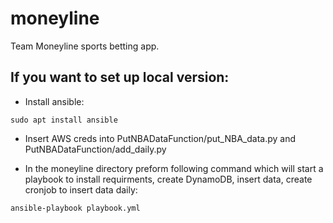 # moneyline
Team Moneyline sports betting app.


## If you want to set up local version:


- Install ansible:
```
sudo apt install ansible
```

- Insert AWS creds into PutNBADataFunction/put_NBA_data.py and PutNBADataFunction/add_daily.py

- In the moneyline directory preform following command which will start a playbook to install requirments, create DynamoDB, insert data, create cronjob to insert data daily:
```
ansible-playbook playbook.yml
```







